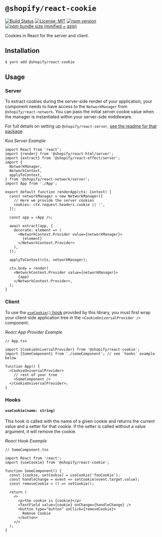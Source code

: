 # `@shopify/react-cookie`

[![Build Status](https://travis-ci.org/Shopify/quilt.svg?branch=master)](https://travis-ci.org/Shopify/quilt)
[![License: MIT](https://img.shields.io/badge/License-MIT-green.svg)](LICENSE.md) [![npm version](https://badge.fury.io/js/%40shopify%2Freact-cookie.svg)](https://badge.fury.io/js/%40shopify%2Freact-cookie.svg) [![npm bundle size (minified + gzip)](https://img.shields.io/bundlephobia/minzip/@shopify/react-cookie.svg)](https://img.shields.io/bundlephobia/minzip/@shopify/react-cookie.svg)

Cookies in React for the server and client.

## Installation

```bash
$ yarn add @shopify/react-cookie
```

## Usage

### Server

To extract cookies during the server-side render of your application, your component needs to have access to the `NetworkManager` from `@shopify/react-network`. You can pass the initial server cookie value when the manager is instantiated within your server-side middleware.

For full details on setting up `@shopify/react-server`, [see the readme for that package](https://github.com/Shopify/quilt/tree/master/packages/react-network#server).

_Koa Server Example_

```tsx
import React from 'react';
import {render} from '@shopify/react-html/server';
import {extract} from '@shopify/react-effect/server';
import {
  NetworkManager,
  NetworkContext,
  applyToContext,
} from '@shopify/react-network/server';
import App from './App';

export default function renderApp(ctx: Context) {
  const networkManager = new NetworkManager({
    // Here we provide the server cookies
    cookies: ctx.request.headers.cookie || '',
  });

  const app = <App />;

  await extract(app, {
    decorate: element => (
      <NetworkContext.Provider value={networkManager}>
        {element}
      </NetworkContext.Provider>
    ),
  });

  applyToContext(ctx, networkManager);

  ctx.body = render(
    <NetworkContext.Provider value={networkManager}>
      {app}
    </NetworkContext.Provider>,
  );
}
```

### Client

To use the [`useCookie()` hook](#hooks) provided by this library, you must first wrap your client-side application tree in the `<CookieUniversalProvider />` component.

_React App Provider Example_

```tsx
// App.tsx

import {CookieUniversalProvider} from '@shopify/react-cookie';
import {SomeComponent} from './someComponent'; // see `hooks` example below

function App() {
  <CookieUniversalProvider>
    // rest of your tree
    <SomeComponent />
  </CookieUniversalProvider>;
}
```

### Hooks

#### `useCookie(name: string)`

This hook is called with the name of a given cookie and returns the current value and a setter for that cookie. If the setter is called without a value argument, it will remove the cookie.

_React Hook Example_

```tsx
// SomeComponent.tsx

import React from 'react';
import {useCookie} from '@shopify/react-cookie';

function SomeComponent() {
  const [cookie, setCookie] = useCookie('fooCookie');
  const handleChange = event => setCookie(event.target.value);
  const removeCookie = () => setCookie();

  return (
    <>
      <p>the cookie is {cookie}</p>
      <TextField value={cookie} onChange={handleChange} />
      <button type="button" onClick={removeCookie}>
        Remove Cookie
      </button>
    </>
  );
}
```
